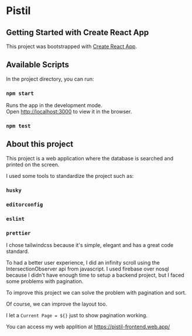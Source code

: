 # Pistil

## Getting Started with Create React App

This project was bootstrapped with [Create React App](https://github.com/facebook/create-react-app).

## Available Scripts

In the project directory, you can run:

### `npm start`

Runs the app in the development mode.\
Open [http://localhost:3000](http://localhost:3000) to view it in the browser.

### `npm test`

## About this project

This project is a web application where the database is searched and printed on the screen.

I used some tools to standardize the project such as:

### `husky`
### `editorconfig`

### `eslint`

### `prettier`

I chose tailwindcss because it's simple, elegant and has a great code standard.

To had a better user experience, I did an infinity scroll using the IntersectionObserver api from javascript. I used firebase over nosql because I didn't have enough time to setup a backend project, but I faced some problems with pagination. 

To improve this project we can solve the problem with pagination and sort.

Of course, we can improve the layout too.

I let a `Current Page = ${}` just to show pagination working.

You can access my web applition at https://pistil-frontend.web.app/


